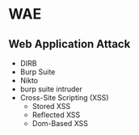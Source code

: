 # WAE

## Web Application Attack

* DIRB
* Burp Suite
* Nikto
* burp suite intruder
* Cross-Site Scripting \(XSS\)
  * Stored XSS 
  * Reflected XSS
  * Dom-Based XSS

